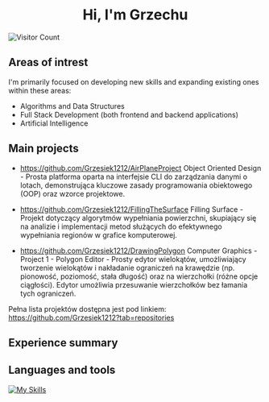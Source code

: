 <h1 align="center"> Hi, I'm Grzechu </h1>

![Visitor Count](https://profile-counter.glitch.me/GPrasek/count.svg)

## Areas of intrest

I'm primarily focused on developing new skills and expanding existing ones within these areas:

- Algorithms and Data Structures
- Full Stack Development (both frontend and backend applications)
- Artificial Intelligence

## Main projects

- https://github.com/Grzesiek1212/AirPlaneProject Object Oriented Design - Prosta platforma oparta na interfejsie CLI do zarządzania danymi o lotach, demonstrująca kluczowe zasady programowania obiektowego (OOP) oraz wzorce projektowe.

- https://github.com/Grzesiek1212/FillingTheSurface Filling Surface - Projekt dotyczący algorytmów wypełniania powierzchni, skupiający się na analizie i implementacji metod służących do efektywnego wypełniania regionów w grafice komputerowej.

- https://github.com/Grzesiek1212/DrawingPolygon Computer Graphics - Project 1 - Polygon Editor - Prosty edytor wielokątów, umożliwiający tworzenie wielokątów i nakładanie ograniczeń na krawędzie (np. pionowość, poziomość, stała długość) oraz na wierzchołki (różne opcje ciągłości). Edytor umożliwia przesuwanie wierzchołków bez łamania tych ograniczeń.

Pełna lista projektów dostępna jest pod linkiem: https://github.com/Grzesiek1212?tab=repositories
 
## Experience summary



## Languages and tools

[![My Skills](https://skillicons.dev/icons?i=c,cpp,cs,vscode,java,cmake,py,git,github,html,css,js,nodejs,angular,azure,dotnet,matlab,visualstudio,ts,flutter,dart&theme=dark&perline=10)](https://skillicons.dev)
<!--
**Grzesiek1212/Grzesiek1212** is a ✨ _special_ ✨ repository because its `README.md` (this file) appears on your GitHub profile.

Here are some ideas to get you started:

- 🔭 I’m currently working on ...
- 🌱 I’m currently learning ...
- 👯 I’m looking to collaborate on ...
- 🤔 I’m looking for help with ...
- 💬 Ask me about ...
- 📫 How to reach me: ...
- 😄 Pronouns: ...
- ⚡ Fun fact: ...
-->
